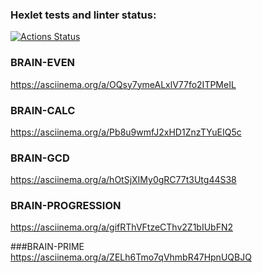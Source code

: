### Hexlet tests and linter status:
[![Actions Status](https://github.com/fra1m/backend-project-44/workflows/hexlet-check/badge.svg)](https://github.com/fra1m/backend-project-44/actions)

### BRAIN-EVEN
https://asciinema.org/a/OQsy7ymeALxlV77fo2ITPMeIL

### BRAIN-CALC
https://asciinema.org/a/Pb8u9wmfJ2xHD1ZnzTYuEIQ5c

### BRAIN-GCD
https://asciinema.org/a/hOtSjXIMy0gRC77t3Utg44S38

### BRAIN-PROGRESSION
https://asciinema.org/a/gifRThVFtzeCThv2Z1bIUbFN2

###BRAIN-PRIME
https://asciinema.org/a/ZELh6Tmo7qVhmbR47HpnUQBJQ

